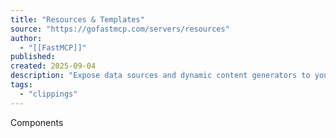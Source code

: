 ```yaml
---
title: "Resources & Templates"
source: "https://gofastmcp.com/servers/resources"
author:
  - "[[FastMCP]]"
published:
created: 2025-09-04
description: "Expose data sources and dynamic content generators to your MCP client."
tags:
  - "clippings"
---
```

Components